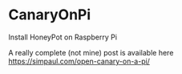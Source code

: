 # CanaryOnPi
Install HoneyPot on Raspberry Pi


A really complete (not mine) post is available here https://simpaul.com/open-canary-on-a-pi/ 
